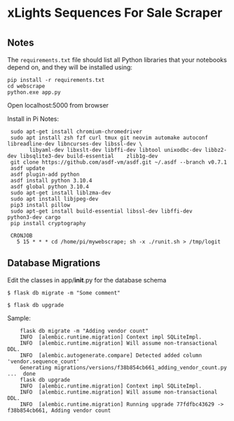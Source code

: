 # xLights Sequences For Sale Scraper
#
#

## Notes
The `requirements.txt` file should list all Python libraries that your notebooks
depend on, and they will be installed using:

```
pip install -r requirements.txt
cd webscrape
python.exe app.py
```

Open localhost:5000 from browser


Install in Pi Notes:
``` 
 sudo apt-get install chromium-chromedriver
 sudo apt install zsh fzf curl tmux git neovim automake autoconf libreadline-dev libncurses-dev libssl-dev \
       libyaml-dev libxslt-dev libffi-dev libtool unixodbc-dev libbz2-dev libsqlite3-dev build-essential    zlib1g-dev
 git clone https://github.com/asdf-vm/asdf.git ~/.asdf --branch v0.7.1
 asdf update
 asdf plugin-add python
 asdf install python 3.10.4
 asdf global python 3.10.4
 sudo apt-get install liblzma-dev
 sudo apt install libjpeg-dev
 pip3 install pillow
 sudo apt-get install build-essential libssl-dev libffi-dev     python3-dev cargo
 pip install cryptography
 
 CRONJOB
   5 15 * * * cd /home/pi/mywebscrape; sh -x ./runit.sh > /tmp/logit
```

## Database Migrations
Edit the classes in app/__init__.py for the database schema

```$ flask db migrate -m "Some comment"```

```$ flask db upgrade ```

Sample: 
```
    flask db migrate -m "Adding vendor count"
    INFO  [alembic.runtime.migration] Context impl SQLiteImpl.
    INFO  [alembic.runtime.migration] Will assume non-transactional DDL.
    INFO  [alembic.autogenerate.compare] Detected added column 'vendor.sequence_count'
    Generating migrations/versions/f38b854cb661_adding_vendor_count.py ...  done
    flask db upgrade
    INFO  [alembic.runtime.migration] Context impl SQLiteImpl.
    INFO  [alembic.runtime.migration] Will assume non-transactional DDL.
    INFO  [alembic.runtime.migration] Running upgrade 77fdfbc43629 -> f38b854cb661, Adding vendor count
```
